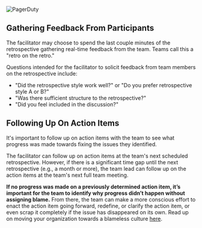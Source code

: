 ![PagerDuty](/assets/images/headers/Retros-After.png)

## Gathering Feedback From Participants
The facilitator may choose to spend the last couple minutes of the retrospective gathering real-time feedback from the team. Teams call this a "retro on the retro."

Questions intended for the facilitator to solicit feedback from team members on the retrospective include:

- "Did the retrospective style work well?" or "Do you prefer retrospective style A or B?"
- "Was there sufficient structure to the retrospective?"
- "Did you feel included in the discussion?"

## Following Up On Action Items
It's important to follow up on action items with the team to see what progress was made towards fixing the issues they identified.

The facilitator can follow up on action items at the team's next scheduled retrospective. However, if there is a significant time gap until the next retrospective (e.g., a month or more), the team lead can follow up on the action items at the team's next full team meeting.

**If no progress was made on a previously determined action item, it’s important for the team to identify why progress didn’t happen without assigning blame.** From there, the team can make a more conscious effort to enact the action item going forward, redefine, or clarify the action item, or even scrap it completely if the issue has disappeared on its own. Read up on moving your organization towards a blameless culture [here](https://postmortems.pagerduty.com/culture/blameless/#how-to-avoid-blame).
